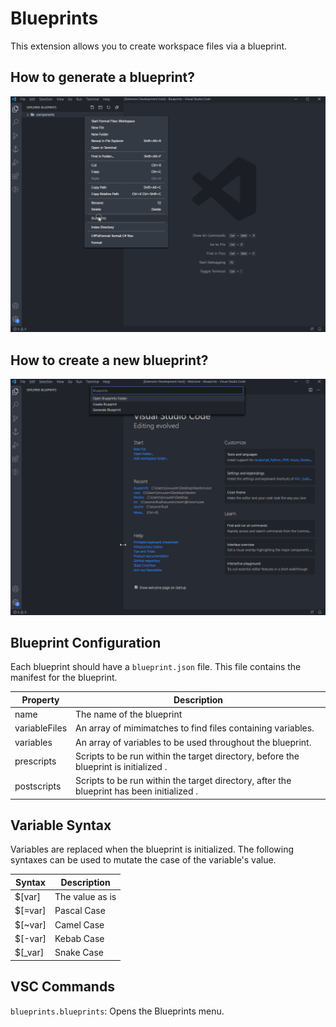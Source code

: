 # Blueprints

This extension allows you to create workspace files via a blueprint.

## How to generate a blueprint?

![Generating a blueprint](https://raw.githubusercontent.com/Neotro/vsce-blueprints/master/assets/generate-blueprint.gif)

## How to create a new blueprint?

![Creating a blueprint](https://github.com/Neotro/vsce-blueprints/blob/master/assets/create-blueprint.gif?raw=true)

## Blueprint Configuration

Each blueprint should have a `blueprint.json` file. This file contains the manifest for the blueprint.

| Property | Description |
|--|--|
| name | The name of the blueprint |
| variableFiles | An array of mimimatches to find files containing variables. |
| variables | An array of variables to be used throughout the blueprint. |
| prescripts | Scripts to be run within the target directory, before the blueprint is initialized . |
| postscripts | Scripts to be run within the target directory, after the blueprint has been initialized . |

## Variable Syntax

Variables are replaced when the blueprint is initialized. The following syntaxes can be used to mutate the case of the variable's value.

| Syntax | Description |
|--|--|
| $[var] | The value as is |
| $[=var] | Pascal Case |
| $[~var] | Camel Case |
| $[-var] | Kebab Case |
| $[_var] | Snake Case |

## VSC Commands

`blueprints.blueprints`: Opens the Blueprints menu.